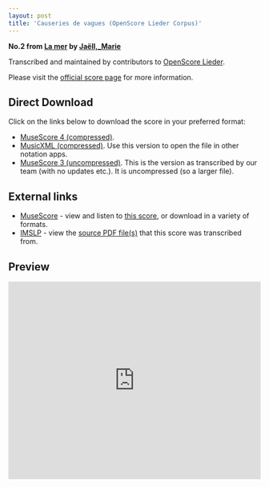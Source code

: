 ```yaml
---
layout: post
title: 'Causeries de vagues (OpenScore Lieder Corpus)'
---
```


__No.2 from [La mer](https://fourscoreandmore.org/openscore/lieder/Ja%C3%ABll%2C_Marie/La_mer/) by [Jaëll,_Marie](https://fourscoreandmore.org/openscore/lieder/Ja%C3%ABll%2C_Marie)__

Transcribed and maintained by contributors to [OpenScore Lieder].

Please visit the [official score page] for more information.

[official score page]: https://musescore.com/openscore-lieder-corpus/scores/6156388
[OpenScore Lieder]: https://musescore.com/openscore-lieder-corpus

## Direct Download

Click on the links below to download the score in your preferred format:
- [MuseScore 4 (compressed)](https://fourscoreandmore.org/openscore/lieder/Ja%C3%ABll%2C_Marie/La_mer/2_Causeries_de_vagues.mscz).
- [MusicXML (compressed)](https://fourscoreandmore.org/openscore/lieder/Ja%C3%ABll%2C_Marie/La_mer/2_Causeries_de_vagues.mxl). Use this version to open the file in other notation apps.
- [MuseScore 3 (uncompressed)](https://raw.githubusercontent.com/OpenScore/Lieder/refs/heads/main/scores/Ja%C3%ABll%2C_Marie/La_mer/2_Causeries_de_vagues/lc6156388.mscx). This is the version as transcribed by our team (with no updates etc.). It is uncompressed (so a larger file).

## External links

- [MuseScore] - view and listen to [this score][MuseScore], or download in a variety of formats.
- [IMSLP] - view the [source PDF file(s)][IMSLP] that this score was transcribed from.

[MuseScore]: https://musescore.com/score/6156388
[IMSLP]: https://imslp.org/wiki/Special:ReverseLookup/624193

## Preview

<iframe width="100%" height="394" src="https://musescore.com/openscore-lieder-corpus/scores/6156388/embed" frameborder="0" allowfullscreen allow="autoplay; fullscreen"></iframe>
